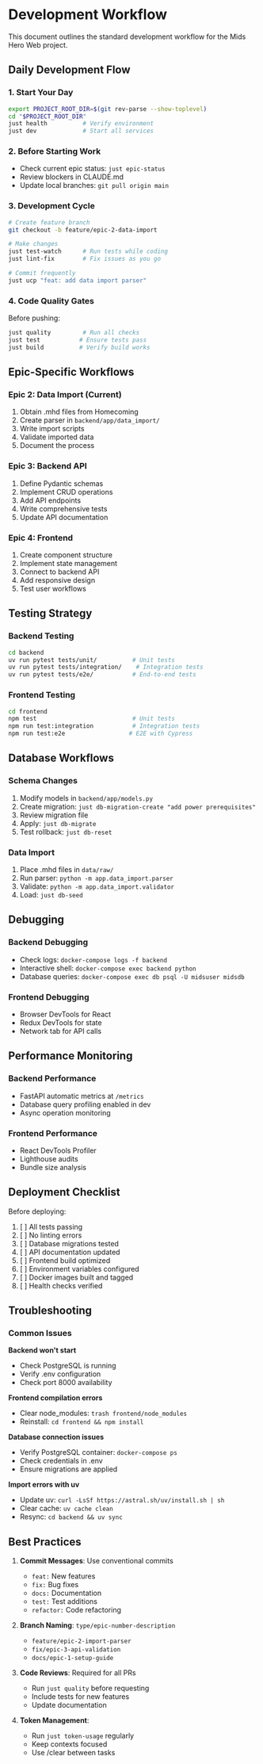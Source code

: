 # Development Workflow

This document outlines the standard development workflow for the Mids Hero Web project.

## Daily Development Flow

### 1. Start Your Day
```bash
export PROJECT_ROOT_DIR=$(git rev-parse --show-toplevel)
cd "$PROJECT_ROOT_DIR"
just health          # Verify environment
just dev             # Start all services
```

### 2. Before Starting Work
- Check current epic status: `just epic-status`
- Review blockers in CLAUDE.md
- Update local branches: `git pull origin main`

### 3. Development Cycle
```bash
# Create feature branch
git checkout -b feature/epic-2-data-import

# Make changes
just test-watch      # Run tests while coding
just lint-fix        # Fix issues as you go

# Commit frequently
just ucp "feat: add data import parser"
```

### 4. Code Quality Gates
Before pushing:
```bash
just quality         # Run all checks
just test           # Ensure tests pass
just build          # Verify build works
```

## Epic-Specific Workflows

### Epic 2: Data Import (Current)
1. Obtain .mhd files from Homecoming
2. Create parser in `backend/app/data_import/`
3. Write import scripts
4. Validate imported data
5. Document the process

### Epic 3: Backend API
1. Define Pydantic schemas
2. Implement CRUD operations
3. Add API endpoints
4. Write comprehensive tests
5. Update API documentation

### Epic 4: Frontend
1. Create component structure
2. Implement state management
3. Connect to backend API
4. Add responsive design
5. Test user workflows

## Testing Strategy

### Backend Testing
```bash
cd backend
uv run pytest tests/unit/          # Unit tests
uv run pytest tests/integration/    # Integration tests
uv run pytest tests/e2e/           # End-to-end tests
```

### Frontend Testing
```bash
cd frontend
npm test                           # Unit tests
npm run test:integration           # Integration tests
npm run test:e2e                  # E2E with Cypress
```

## Database Workflows

### Schema Changes
1. Modify models in `backend/app/models.py`
2. Create migration: `just db-migration-create "add power prerequisites"`
3. Review migration file
4. Apply: `just db-migrate`
5. Test rollback: `just db-reset`

### Data Import
1. Place .mhd files in `data/raw/`
2. Run parser: `python -m app.data_import.parser`
3. Validate: `python -m app.data_import.validator`
4. Load: `just db-seed`

## Debugging

### Backend Debugging
- Check logs: `docker-compose logs -f backend`
- Interactive shell: `docker-compose exec backend python`
- Database queries: `docker-compose exec db psql -U midsuser midsdb`

### Frontend Debugging
- Browser DevTools for React
- Redux DevTools for state
- Network tab for API calls

## Performance Monitoring

### Backend Performance
- FastAPI automatic metrics at `/metrics`
- Database query profiling enabled in dev
- Async operation monitoring

### Frontend Performance
- React DevTools Profiler
- Lighthouse audits
- Bundle size analysis

## Deployment Checklist

Before deploying:
1. [ ] All tests passing
2. [ ] No linting errors
3. [ ] Database migrations tested
4. [ ] API documentation updated
5. [ ] Frontend build optimized
6. [ ] Environment variables configured
7. [ ] Docker images built and tagged
8. [ ] Health checks verified

## Troubleshooting

### Common Issues

**Backend won't start**
- Check PostgreSQL is running
- Verify .env configuration
- Check port 8000 availability

**Frontend compilation errors**
- Clear node_modules: `trash frontend/node_modules`
- Reinstall: `cd frontend && npm install`

**Database connection issues**
- Verify PostgreSQL container: `docker-compose ps`
- Check credentials in .env
- Ensure migrations are applied

**Import errors with uv**
- Update uv: `curl -LsSf https://astral.sh/uv/install.sh | sh`
- Clear cache: `uv cache clean`
- Resync: `cd backend && uv sync`

## Best Practices

1. **Commit Messages**: Use conventional commits
   - `feat:` New features
   - `fix:` Bug fixes
   - `docs:` Documentation
   - `test:` Test additions
   - `refactor:` Code refactoring

2. **Branch Naming**: `type/epic-number-description`
   - `feature/epic-2-import-parser`
   - `fix/epic-3-api-validation`
   - `docs/epic-1-setup-guide`

3. **Code Reviews**: Required for all PRs
   - Run `just quality` before requesting
   - Include tests for new features
   - Update documentation

4. **Token Management**: 
   - Run `just token-usage` regularly
   - Keep contexts focused
   - Use /clear between tasks